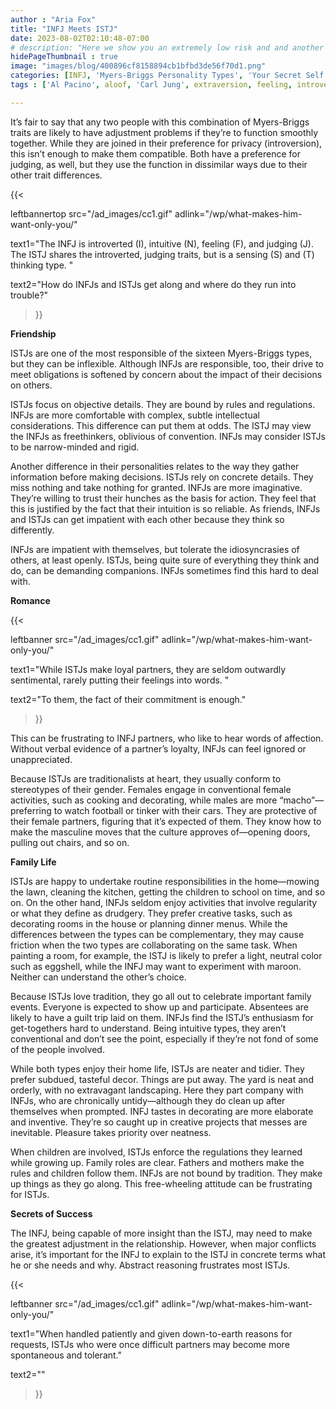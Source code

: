 ```yaml
---
author : "Aria Fox"
title: "INFJ Meets ISTJ"
date: 2023-08-02T02:10:48-07:00
# description: "Here we show you an extremely low risk and and another medium risk approach to earn passive income "
hidePageThumbnail : true 
image: "images/blog/400896cf8158894cb1bfbd3de56f70d1.png"
categories: [INFJ, 'Myers-Briggs Personality Types', 'Your Secret Self']
tags : ['Al Pacino', aloof, 'Carl Jung', extraversion, feeling, introversion, introvert, judging, MBTI, Myers-Briggs, perceiving, personality, personality type, psychology, relationships, thinking, 'Tiger Woods']

---
```


It’s fair to say that any two people with this combination of Myers-Briggs traits are likely to have adjustment problems if they’re to function smoothly together. While they are joined in their preference for privacy (introversion), this isn’t enough to make them compatible. Both have a preference for judging, as well, but they use the function in dissimilar ways due to their other trait differences.

{{< 

leftbannertop src="/ad_images/cc1.gif" adlink="/wp/what-makes-him-want-only-you/"  

text1="The INFJ is introverted (I), intuitive (N), feeling (F), and judging (J). The ISTJ shares the introverted, judging traits, but is a sensing (S) and (T) thinking type. " 

text2="How do INFJs and ISTJs get along and where do they run into trouble?"

>}}


**Friendship**

ISTJs are one of the most responsible of the sixteen Myers-Briggs types, but they can be inflexible. Although INFJs are responsible, too, their drive to meet obligations is softened by concern about the impact of their decisions on others.

ISTJs focus on objective details. They are bound by rules and regulations. INFJs are more comfortable with complex, subtle intellectual considerations. This difference can put them at odds. The ISTJ may view the INFJs as freethinkers, oblivious of convention. INFJs may consider ISTJs to be narrow-minded and rigid.

Another difference in their personalities relates to the way they gather information before making decisions. ISTJs rely on concrete details. They miss nothing and take nothing for granted. INFJs are more imaginative. They’re willing to trust their hunches as the basis for action. They feel that this is justified by the fact that their intuition is so reliable. As friends, INFJs and ISTJs can get impatient with each other because they think so differently.

INFJs are impatient with themselves, but tolerate the idiosyncrasies of others, at least openly. ISTJs, being quite sure of everything they think and do, can be demanding companions. INFJs sometimes find this hard to deal with.

**Romance**

{{< 

leftbanner src="/ad_images/cc1.gif" adlink="/wp/what-makes-him-want-only-you/"  

text1="While ISTJs make loyal partners, they are seldom outwardly sentimental, rarely putting their feelings into words. " 

text2="To them, the fact of their commitment is enough."

>}}

 This can be frustrating to INFJ partners, who like to hear words of affection. Without verbal evidence of a partner’s loyalty, INFJs can feel ignored or unappreciated.

Because ISTJs are traditionalists at heart, they usually conform to stereotypes of their gender. Females engage in conventional female activities, such as cooking and decorating, while males are more “macho”—preferring to watch football or tinker with their cars. They are protective of their female partners, figuring that it’s expected of them. They know how to make the masculine moves that the culture approves of—opening doors, pulling out chairs, and so on.

**Family Life**

ISTJs are happy to undertake routine responsibilities in the home—mowing the lawn, cleaning the kitchen, getting the children to school on time, and so on. On the other hand, INFJs seldom enjoy activities that involve regularity or what they define as drudgery. They prefer creative tasks, such as decorating rooms in the house or planning dinner menus. While the differences between the types can be complementary, they may cause friction when the two types are collaborating on the same task. When painting a room, for example, the ISTJ is likely to prefer a light, neutral color such as eggshell, while the INFJ may want to experiment with maroon. Neither can understand the other’s choice.

Because ISTJs love tradition, they go all out to celebrate important family events. Everyone is expected to show up and participate. Absentees are likely to have a guilt trip laid on them. INFJs find the ISTJ’s enthusiasm for get-togethers hard to understand. Being intuitive types, they aren’t conventional and don’t see the point, especially if they’re not fond of some of the people involved.

While both types enjoy their home life, ISTJs are neater and tidier. They prefer subdued, tasteful decor. Things are put away. The yard is neat and orderly, with no extravagant landscaping. Here they part company with INFJs, who are chronically untidy—although they do clean up after themselves when prompted. INFJ tastes in decorating are more elaborate and inventive. They’re so caught up in creative projects that messes are inevitable. Pleasure takes priority over neatness.

When children are involved, ISTJs enforce the regulations they learned while growing up. Family roles are clear. Fathers and mothers make the rules and children follow them. INFJs are not bound by tradition. They make up things as they go along. This free-wheeling attitude can be frustrating for ISTJs.

**Secrets of Success**

The INFJ, being capable of more insight than the ISTJ, may need to make the greatest adjustment in the relationship. However, when major conflicts arise, it’s important for the INFJ to explain to the ISTJ in concrete terms what he or she needs and why. Abstract reasoning frustrates most ISTJs. 

{{< 

leftbanner src="/ad_images/cc1.gif" adlink="/wp/what-makes-him-want-only-you/"  

text1="When handled patiently and given down-to-earth reasons for requests, ISTJs who were once difficult partners may become more spontaneous and tolerant." 

text2=""

>}}

